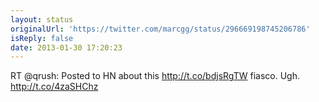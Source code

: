 ```yaml
---
layout: status
originalUrl: 'https://twitter.com/marcgg/status/296669198745206786'
isReply: false
date: 2013-01-30 17:20:23
---
```


RT @qrush: Posted to HN about this http://t.co/bdjsRgTW fiasco. Ugh. http://t.co/4zaSHChz
